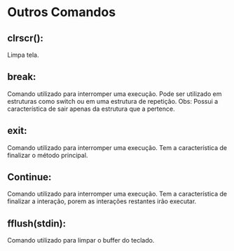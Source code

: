 # Outros Comandos

## clrscr():
Limpa tela.

## break:
Comando utilizado para interromper uma execução. Pode ser utilizado em estruturas como  switch ou em uma estrutura de repetição. Obs: Possui a característica de sair apenas da estrutura que a pertence.

## exit:
Comando utilizado para interromper uma execução. Tem a característica de finalizar o método principal.

## Continue:
Comando utilizado para interromper uma execução. Tem a característica de finalizar a interação, porem as interações restantes irão executar.

## fflush(stdin):
Comando utilizado para limpar o buffer do teclado.

 

 

 
